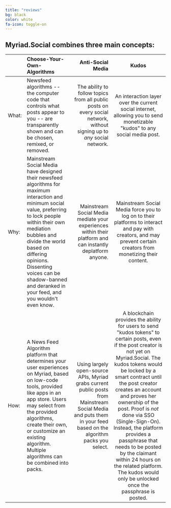 ```yaml
---
title: "reviews"
bg: black
color: white
fa-icon: toggle-on
---
```


## Myriad.Social combines three main concepts:
|  | Choose-Your-Own-Algorithms | Anti-Social Media | Kudos |
| -------------- | :--------- | ----------: | :----------: |
| What: | Newsfeed algorithms -- the computer code that controls what posts appear to you -- are transparently shown and can be chosen, remixed, or removed. | The ability to follow topics from all public posts on every social network, without signing up to *any* social network. |  An interaction layer over the current social internet, allowing you to send monetizable "kudos" to any social media post. |
| Why: | Mainstream Social Media have designed their newsfeed algorithms for maximum interaction and minimum social value, preferring to lock people within their own mediation bubbles and divide the world based on differing opinions. Dissenting voices can be shadow-banned and deranked in your feed, and you wouldn't even know. | Mainstream Social Media mediate your experiences within their platform and can instantly deplatform anyone. | Mainstream Social Media force you to log on to their platforms to interact and pay with creators, and may prevent certain creators from monetizing their content. |
| How: | A News Feed Algorithm platform that determines your user experiences on Myriad, based on low-code tools, provided like apps in an app store. Users may select from the provided algorithms, create their own, or customize an existing algorithm. Multiple algorithms can be combined into packs. |  Using largely open-source APIs, Myriad grabs current public posts from Mainstream Social Media and puts them in your feed based on the algorithm packs you select. | A blockchain provides the ability for users to send "kudos tokens" to certain posts, even if the post creator is not yet on Myriad.Social. The kudos tokens would be locked by a smart contract until the post creator creates an account and proves her ownership of the post. Proof is *not* done via SSO (Single-Sign-On). Instead, the platform provides a passphrase that needs to be posted by the claimant within 24 hours on the related platform. The kudos would only be unlocked once the passphrase is posted. |
